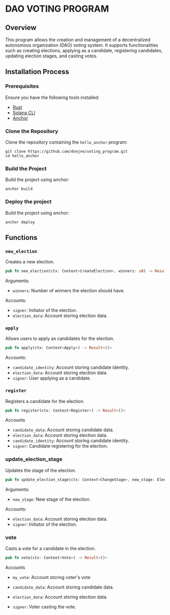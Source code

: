 # DAO VOTING PROGRAM

## Overview

This program allows the creation and management of a decentralized autonomous organization (DAO) voting system. It supports functionalities such as creating elections, applying as a candidate, registering candidates, updating election stages, and casting votes.

## Installation Process

### Prerequisites

Ensure you have the following tools installed:

- [Rust](https://www.rust-lang.org/tools/install)
- [Solana CLI](https://docs.solanalabs.com/cli/install)
- [Anchor](https://www.anchor-lang.com/docs/installation)

### Clone the Repository

Clone the repository containing the `hello_anchor` program:

```shell
git clone https://github.com/donjne/voting_program.git
cd hello_anchor
```

### Build the Project

Build the project using anchor:

```shell
anchor build
```

### Deploy the project

Build the project using anchor:

```shell
anchor deploy
```

## Functions

### `new_election`

Creates a new election.

```rust
pub fn new_election(ctx: Context<CreateElection>, winners: u8) -> Result<()>
```

Arguments:

- `winners`: Number of winners the election should have.

Accounts:

- `signer`: Initiator of the election.
- `election_data`: Account storing election data.

### `apply`

Allows users to apply as candidates for the election.

```rust
pub fn apply(ctx: Context<Apply>) -> Result<()>
```

Accounts:

- `candidate_identity`: Account storing candidate identity.
- `election_data`: Account storing election data.
- `signer`: User applying as a candidate.

### `register`

Registers a candidate for the election.

```rust
pub fn register(ctx: Context<Register>) -> Result<()>
```

Accounts

- `candidate_data`: Account storing candidate data.
- `election_data`: Account storing election data.
- `candidate_identity`: Account storing candidate identity.
- `signer`: Candidate registering for the election.

### update_election_stage

Updates the stage of the election.

```rust
pub fn update_election_stage(ctx: Context<ChangeStage>, new_stage: ElectionStage) -> Result<()>
```

Arguments:

- `new_stage`: New stage of the election.

Accounts:

- `election_data`: Account storing election data.
- `signer`: Initiator of the election.

### vote

Casts a vote for a candidate in the election.

```rust
pub fn vote(ctx: Context<Vote>) -> Result<()>
```

Accounts

- `my_vote`: Account storing voter's vote

- `candidate_data`: Account storing candidate data.

- `election_data`: Account storing election data.

- `signer`: Voter casting the vote.
